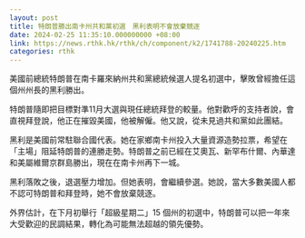 ```yaml
---
layout: post
title: 特朗普勝出南卡州共和黨初選　黑利表明不會放棄競逐
date: 2024-02-25 11:35:10.000000000 +08:00
link: https://news.rthk.hk/rthk/ch/component/k2/1741788-20240225.htm
categories: rthk
---
```


美國前總統特朗普在南卡羅來納州共和黨總統候選人提名初選中，擊敗曾經擔任這個州州長的黑利勝出。

特朗普隨即把目標對準11月大選與現任總統拜登的較量。他對歡呼的支持者說，會直視拜登說，他正在摧毀美國，他被解僱。他又說，從未見過共和黨如此團結。

黑利是美國前常駐聯合國代表。她在家鄉南卡州投入大量資源造勢拉票，希望在「主場」阻延特朗普的連勝走勢。特朗普之前已經在艾奧瓦、新罕布什爾、內華達和美屬維爾京群島勝出，現在在南卡州再下一城。

黑利落敗之後，退選壓力增加。但她表明，會繼續參選。她說，當大多數美國人都不認可特朗普和拜登時，她不會放棄競逐。

外界估計，在下月初舉行「超級星期二」15 個州的初選中，特朗普可以把一年來大受歡迎的民調結果，轉化為可能無法超越的領先優勢。
